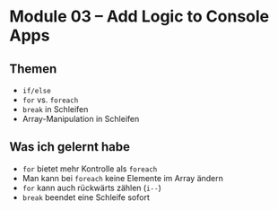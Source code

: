 ﻿# Module 03 – Add Logic to Console Apps

## Themen
- `if/else`
- `for` vs. `foreach`
- `break` in Schleifen
- Array-Manipulation in Schleifen

## Was ich gelernt habe
- `for` bietet mehr Kontrolle als `foreach`
- Man kann bei `foreach` keine Elemente im Array ändern
- `for` kann auch rückwärts zählen (`i--`)
- `break` beendet eine Schleife sofort